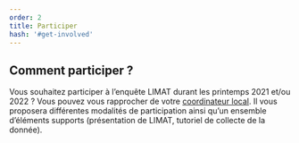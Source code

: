 ```yaml
---
order: 2
title: Participer
hash: '#get-involved'
---
```


## Comment participer ?

<div class="InformativePageParagraph">

Vous souhaitez participer à l’enquête LIMAT durant les printemps 2021 et/ou 2022 ? Vous pouvez vous rapprocher de votre [coordinateur local](https://www.faune-france.org/index.php?m_id=20161). Il vous proposera différentes modalités de participation ainsi qu’un ensemble d’éléments supports (présentation de LIMAT, tutoriel de collecte de la donnée).

</div>
